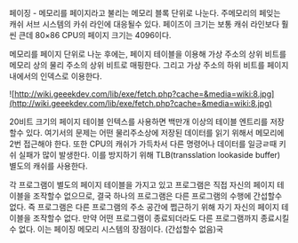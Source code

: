 페이징 - 메모리를 페이지라고 불리는 메모리 블록 단위로 나눈다. 주메모리의 페잊는 캐쉬 서브 시스템의 카쉬 라인에 대응될수 있다.
페이즈이 크기는 보통 캐쉬 라인보다 훨씬 큰데 80×86 CPU의 페이지 크기는 4096이다. 

메모리를 페이지 단위로 나눈 후에는, 페이지 테이블을 이용해 가상 주소의 상위 비트를 메모리 상의 물리 주소의 상위 비트로
매핑한다. 그리고 가상 주소의 하위 비트를 페이지 내에서의 인덱스로 이용한다.

![http://wiki.geeekdev.com/lib/exe/fetch.php?cache=&media=wiki:8.jpg](http://wiki.geeekdev.com/lib/exe/fetch.php?cache=&media=wiki:8.jpg)

20비트 크기의 페이지 테이블 인텍스를 사용하면 백만개 이상의 테이블 엔트리를 저장할수 있다.
여기서의 문제는 어떤 물리주소상에 저장된 데이터를 읽기 위해서 메모리에 2번 접근해야 한다. 
또한 CPU의 캐쉬가 가득차서 다른 명령어나 데이터를 일긍ㄹ때 키쉬 실패가 많이 발생한다. 
이를 방지하기 위해 TLB(transslation lookaside buffer) 별도의 캐쉬를 사용한다.

각 프로그램이 별도의 페이지 테이블을 가지고 있고 프로그램은 직접 자신의 페이지 테이블을 조작할수 없으므로, 
결국 하나의 프로그램은 다른 프로그램의 수행에 간섭할수 없다. 
즉 프로그램은 다른 프로그램의 주소 공간에 쩝근하기 위해 자기 자신의 페이지 테이블을 조작할수 없다. 
만약 어떤 프로그램이 종료되더라도 다른 프로그램까지 종료시킬수 없다. 이는 페이징 메모리 시스템의 장점이다. (간섭할수 없음)국
